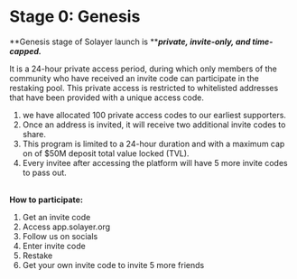 # Stage 0: Genesis

**Genesis stage of Solayer launch is **_**private, invite-only, and time-capped.**_&#x20;

It is a 24-hour private access period, during which only members of the community who have received an invite code can participate in the restaking pool. This private access is restricted to whitelisted addresses that have been provided with a unique access code.

1. we have allocated 100 private access codes to our earliest supporters.
2. Once an address is invited, it will receive two additional invite codes to share.
3. This program is limited to a 24-hour duration and with a maximum cap on of $50M deposit total value locked (TVL).
4. Every invitee after accessing the platform will have 5 more invite codes to pass out.&#x20;

\
**How to participate:**&#x20;

1. Get an invite code&#x20;
2. Access app.solayer.org&#x20;
3. Follow us on socials&#x20;
4. Enter invite code&#x20;
5. Restake&#x20;
6. Get your own invite code to invite 5 more friends&#x20;
